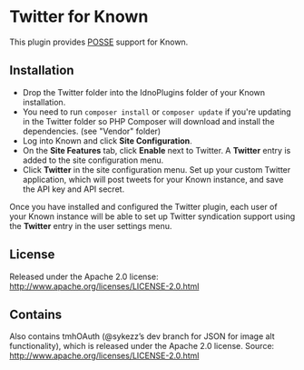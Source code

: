 Twitter for Known
=================

This plugin provides <a title="Publish on your Own Site, Syndicate Elsewhere" href="http://indieweb.org/POSSE">POSSE</a> support for Known.

Installation
------------

* Drop the Twitter folder into the IdnoPlugins folder of your Known installation.
* You need to run ``composer install`` or ``composer update`` if you're updating in the Twitter folder so PHP Composer will download and install the dependencies. (see "Vendor" folder)
* Log into Known and click **Site Configuration**.
* On the **Site Features** tab, click **Enable** next to Twitter. A **Twitter**
  entry is added to the site configuration menu.
* Click **Twitter** in the site configuration menu. Set up your custom Twitter
  application, which will post tweets for your Known instance, and save the API
  key and API secret.

Once you have installed and configured the Twitter plugin, each user of your
Known instance will be able to set up Twitter syndication support using the
**Twitter** entry in the user settings menu.

License
-------

Released under the Apache 2.0 license: http://www.apache.org/licenses/LICENSE-2.0.html

Contains
--------

Also contains tmhOAuth (@sykezz’s dev branch for JSON for image alt functionality), which is released under the Apache 2.0 license. Source: http://www.apache.org/licenses/LICENSE-2.0.html
